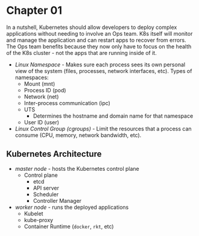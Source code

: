# Chapter 01

In a nutshell, Kubernetes should allow developers to deploy complex applications without needing to involve an Ops team. K8s itself will monitor and manage the application and can restart apps to recover from errors. The Ops team benefits because they now only have to focus on the health of the K8s cluster - not the apps that are running inside of it.

- *Linux Namespace* - Makes sure each process sees its own personal view of the system (files, processes, network interfaces, etc). Types of namespaces:
  - Mount (mnt)
  - Process ID (pod)
  - Network (net)
  - Inter-process communication (ipc)
  - UTS
    - Determines the hostname and domain name for that namespace
  - User ID (user)
- *Linux Control Group (cgroups)* - Limit the resources that a process can consume (CPU, memory, network bandwidth, etc).

## Kubernetes Architecture
- *master node* - hosts the Kubernetes control plane
  - Control plane
    - etcd
    - API server
    - Scheduler
    - Controller Manager
- *worker node* - runs the deployed applications
  - Kubelet
  - kube-proxy
  - Container Runtime (`docker`, `rkt`, etc)
